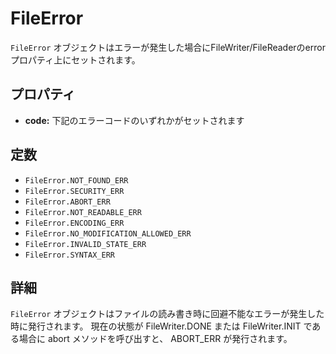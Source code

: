 FileError
========

`FileError` オブジェクトはエラーが発生した場合にFileWriter/FileReaderのerrorプロパティ上にセットされます。 

プロパティ
----------

- __code:__ 下記のエラーコードのいずれかがセットされます

定数
---------

- `FileError.NOT_FOUND_ERR`
- `FileError.SECURITY_ERR`
- `FileError.ABORT_ERR`
- `FileError.NOT_READABLE_ERR`
- `FileError.ENCODING_ERR`
- `FileError.NO_MODIFICATION_ALLOWED_ERR`
- `FileError.INVALID_STATE_ERR`
- `FileError.SYNTAX_ERR`

詳細
-----------

`FileError` オブジェクトはファイルの読み書き時に回避不能なエラーが発生した時に発行されます。
現在の状態が FileWriter.DONE または FileWriter.INIT である場合に abort メソッドを呼び出すと、 ABORT_ERR が発行されます。
